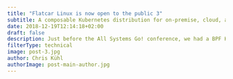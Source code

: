 ```yaml
---
title: "Flatcar Linux is now open to the public 3"
subtitle: A composable Kubernetes distribution for on-premise, cloud, and hybrid environments.
date: 2018-12-19T12:14:18+02:00
draft: false
description: Just before the All Systems Go! conference, we had a BPF Hackfest at the Kinvolk office and one of the topics of discussion was to document different BPF ELF loaders. This blog post is the result of it.
filterType: technical
image: post-3.jpg
author: Chris Kühl
authorImage: post-main-author.jpg
---
```


